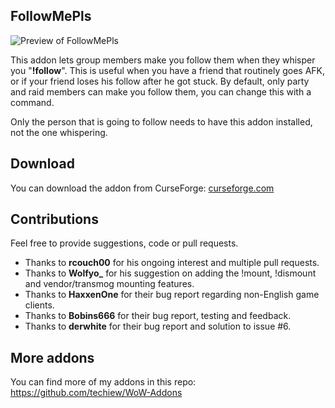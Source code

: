 ## FollowMePls

![Preview of FollowMePls](https://github.com/techiew/FollowMePls/blob/master/preview.png)

This addon lets group members make you follow them when they whisper you "**!follow**". This is useful when you have a friend that routinely goes AFK, or if your friend loses his follow after he got stuck. By default, only party and raid members can make you follow them, you can change this with a command.

Only the person that is going to follow needs to have this addon installed, not the one whispering.

## Download
You can download the addon from CurseForge:
[curseforge.com](https://www.curseforge.com/wow/addons/followmepls-auto-follow-addon)

## Contributions

Feel free to provide suggestions, code or pull requests.
- Thanks to **rcouch00** for his ongoing interest and multiple pull requests.
- Thanks to **Wolfyo_** for his suggestion on adding the !mount, !dismount and vendor/transmog mounting features.
- Thanks to **HaxxenOne** for their bug report regarding non-English game clients.
- Thanks to **Bobins666** for their bug report, testing and feedback.
- Thanks to **derwhite** for their bug report and solution to issue #6.

## More addons
You can find more of my addons in this repo: https://github.com/techiew/WoW-Addons
